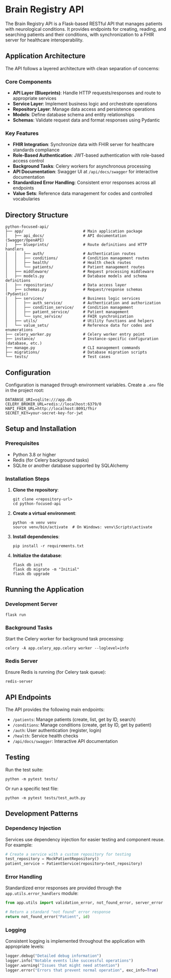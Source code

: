 # Brain Registry API

The Brain Registry API is a Flask-based RESTful API that manages patients with neurological conditions. It provides endpoints for creating, reading, and searching patients and their conditions, with synchronization to a FHIR server for healthcare interoperability.

## Application Architecture

The API follows a layered architecture with clean separation of concerns:

### Core Components

- **API Layer (Blueprints)**: Handle HTTP requests/responses and route to appropriate services
- **Service Layer**: Implement business logic and orchestrate operations
- **Repository Layer**: Manage data access and persistence operations
- **Models**: Define database schema and entity relationships
- **Schemas**: Validate request data and format responses using Pydantic

### Key Features

- **FHIR Integration**: Synchronize data with FHIR server for healthcare standards compliance
- **Role-Based Authentication**: JWT-based authentication with role-based access control
- **Background Tasks**: Celery workers for asynchronous processing
- **API Documentation**: Swagger UI at `/api/docs/swagger` for interactive documentation
- **Standardized Error Handling**: Consistent error responses across all endpoints
- **Value Sets**: Reference data management for codes and controlled vocabularies

## Directory Structure

```
python-focused-api/
├── app/                          # Main application package
│   ├── api_docs/                 # API documentation (Swagger/OpenAPI)
│   ├── blueprints/               # Route definitions and HTTP handlers
│   │   ├── auth/                 # Authentication routes
│   │   ├── conditions/           # Condition management routes
│   │   ├── health/               # Health check routes
│   │   └── patients/             # Patient management routes
│   ├── middleware/               # Request processing middleware
│   ├── models.py                 # Database models and schema definitions
│   ├── repositories/             # Data access layer
│   ├── schemas.py                # Request/response schemas (Pydantic)
│   ├── services/                 # Business logic services
│   │   ├── auth_service/         # Authentication and authorization
│   │   ├── condition_service/    # Condition management
│   │   ├── patient_service/      # Patient management
│   │   └── sync_service/         # FHIR synchronization
│   ├── utils/                    # Utility functions and helpers
│   └── value_sets/               # Reference data for codes and enumerations
├── celery_worker.py              # Celery worker entry point
├── instance/                     # Instance-specific configuration (database, etc.)
├── manage.py                     # CLI management commands
├── migrations/                   # Database migration scripts
└── tests/                        # Test cases
```

## Configuration

Configuration is managed through environment variables. Create a `.env` file in the project root:

```
DATABASE_URI=sqlite:///app.db
CELERY_BROKER_URL=redis://localhost:6379/0
HAPI_FHIR_URL=http://localhost:8091/fhir
SECRET_KEY=your-secret-key-for-jwt
```

## Setup and Installation

### Prerequisites

- Python 3.8 or higher
- Redis (for Celery background tasks)
- SQLite or another database supported by SQLAlchemy

### Installation Steps

1. **Clone the repository**:
   ```
   git clone <repository-url>
   cd python-focused-api
   ```

2. **Create a virtual environment**:
   ```
   python -m venv venv
   source venv/bin/activate  # On Windows: venv\Scripts\activate
   ```

3. **Install dependencies**:
   ```
   pip install -r requirements.txt
   ```

4. **Initialize the database**:
   ```
   flask db init
   flask db migrate -m "Initial"
   flask db upgrade
   ```

## Running the Application

### Development Server

```
flask run
```

### Background Tasks

Start the Celery worker for background task processing:

```
celery -A app.celery_app.celery worker --loglevel=info
```

### Redis Server

Ensure Redis is running (for Celery task queue):

```
redis-server
```

## API Endpoints

The API provides the following main endpoints:

- `/patients`: Manage patients (create, list, get by ID, search)
- `/conditions`: Manage conditions (create, get by ID, get by patient)
- `/auth`: User authentication (register, login)
- `/health`: Service health checks
- `/api/docs/swagger`: Interactive API documentation

## Testing

Run the test suite:

```
python -m pytest tests/
```

Or run a specific test file:

```
python -m pytest tests/test_auth.py
```

## Development Patterns

### Dependency Injection

Services use dependency injection for easier testing and component reuse. For example:

```python
# Create a service with a custom repository for testing
test_repository = MockPatientRepository()
patient_service = PatientService(repository=test_repository)
```

### Error Handling

Standardized error responses are provided through the `app.utils.error_handlers` module:

```python
from app.utils import validation_error, not_found_error, server_error

# Return a standard "not found" error response
return not_found_error("Patient", id)
```

### Logging

Consistent logging is implemented throughout the application with appropriate levels:

```python
logger.debug("Detailed debug information")
logger.info("Notable events like successful operations")
logger.warning("Issues that might need attention")
logger.error("Errors that prevent normal operation", exc_info=True)
```